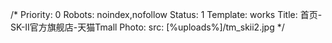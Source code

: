 /*
Priority: 0
Robots: noindex,nofollow
Status: 1
Template: works
Title: 首页-SK-II官方旗舰店-天猫Tmall
Photo: 
  src: [%uploads%]/tm_skii2.jpg
*/